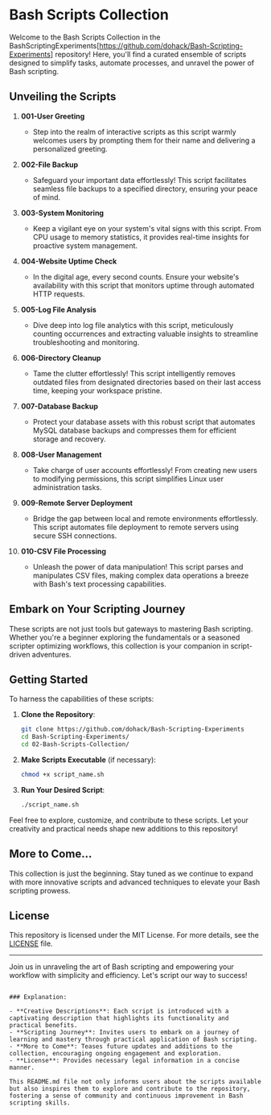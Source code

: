 # Bash Scripts Collection

Welcome to the Bash Scripts Collection in the BashScriptingExperiments[https://github.com/dohack/Bash-Scripting-Experiments] repository! Here, you'll find a curated ensemble of scripts designed to simplify tasks, automate processes, and unravel the power of Bash scripting.

## Unveiling the Scripts

1. **001-User Greeting**
   - Step into the realm of interactive scripts as this script warmly welcomes users by prompting them for their name and delivering a personalized greeting.

2. **002-File Backup**
   - Safeguard your important data effortlessly! This script facilitates seamless file backups to a specified directory, ensuring your peace of mind.

3. **003-System Monitoring**
   - Keep a vigilant eye on your system's vital signs with this script. From CPU usage to memory statistics, it provides real-time insights for proactive system management.

4. **004-Website Uptime Check**
   - In the digital age, every second counts. Ensure your website's availability with this script that monitors uptime through automated HTTP requests.

5. **005-Log File Analysis**
   - Dive deep into log file analytics with this script, meticulously counting occurrences and extracting valuable insights to streamline troubleshooting and monitoring.

6. **006-Directory Cleanup**
   - Tame the clutter effortlessly! This script intelligently removes outdated files from designated directories based on their last access time, keeping your workspace pristine.

7. **007-Database Backup**
   - Protect your database assets with this robust script that automates MySQL database backups and compresses them for efficient storage and recovery.

8. **008-User Management**
   - Take charge of user accounts effortlessly! From creating new users to modifying permissions, this script simplifies Linux user administration tasks.

9. **009-Remote Server Deployment**
   - Bridge the gap between local and remote environments effortlessly. This script automates file deployment to remote servers using secure SSH connections.

10. **010-CSV File Processing**
    - Unleash the power of data manipulation! This script parses and manipulates CSV files, making complex data operations a breeze with Bash's text processing capabilities.

## Embark on Your Scripting Journey

These scripts are not just tools but gateways to mastering Bash scripting. Whether you're a beginner exploring the fundamentals or a seasoned scripter optimizing workflows, this collection is your companion in script-driven adventures.

## Getting Started

To harness the capabilities of these scripts:

1. **Clone the Repository**:
   ```bash
   git clone https://github.com/dohack/Bash-Scripting-Experiments
   cd Bash-Scripting-Experiments/
   cd 02-Bash-Scripts-Collection/
   ```

2. **Make Scripts Executable** (if necessary):
   ```bash
   chmod +x script_name.sh
   ```

3. **Run Your Desired Script**:
   ```bash
   ./script_name.sh
   ```

Feel free to explore, customize, and contribute to these scripts. Let your creativity and practical needs shape new additions to this repository!

## More to Come...

This collection is just the beginning. Stay tuned as we continue to expand with more innovative scripts and advanced techniques to elevate your Bash scripting prowess.

## License

This repository is licensed under the MIT License. For more details, see the [LICENSE](../LICENSE) file.

---

Join us in unraveling the art of Bash scripting and empowering your workflow with simplicity and efficiency. Let's script our way to success!
```

### Explanation:

- **Creative Descriptions**: Each script is introduced with a captivating description that highlights its functionality and practical benefits.
- **Scripting Journey**: Invites users to embark on a journey of learning and mastery through practical application of Bash scripting.
- **More to Come**: Teases future updates and additions to the collection, encouraging ongoing engagement and exploration.
- **License**: Provides necessary legal information in a concise manner.

This README.md file not only informs users about the scripts available but also inspires them to explore and contribute to the repository, fostering a sense of community and continuous improvement in Bash scripting skills.
